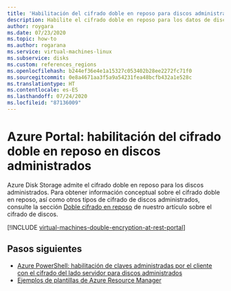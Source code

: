 ```yaml
---
title: 'Habilitación del cifrado doble en reposo para discos administrados: Azure Portal'
description: Habilite el cifrado doble en reposo para los datos de discos administrados mediante Azure Portal.
author: roygara
ms.date: 07/23/2020
ms.topic: how-to
ms.author: rogarana
ms.service: virtual-machines-linux
ms.subservice: disks
ms.custom: references_regions
ms.openlocfilehash: b244ef36e4e1a15327c053402b28ee2272fc71f0
ms.sourcegitcommit: 0e8a4671aa3f5a9a54231fea48bcfb432a1e528c
ms.translationtype: HT
ms.contentlocale: es-ES
ms.lasthandoff: 07/24/2020
ms.locfileid: "87136009"
---
```

# <a name="azure-portal---enable-double-encryption-at-rest-on-your-managed-disks"></a>Azure Portal: habilitación del cifrado doble en reposo en discos administrados

Azure Disk Storage admite el cifrado doble en reposo para los discos administrados. Para obtener información conceptual sobre el cifrado doble en reposo, así como otros tipos de cifrado de discos administrados, consulte la sección [Doble cifrado en reposo](disk-encryption.md#double-encryption-at-rest) de nuestro artículo sobre el cifrado de discos.

[!INCLUDE [virtual-machines-double-encryption-at-rest-portal](../../../includes/virtual-machines-disks-double-encryption-at-rest-portal.md)]

## <a name="next-steps"></a>Pasos siguientes

- [Azure PowerShell: habilitación de claves administradas por el cliente con el cifrado del lado servidor para discos administrados](disks-enable-customer-managed-keys-powershell.md)
- [Ejemplos de plantillas de Azure Resource Manager](https://github.com/Azure-Samples/managed-disks-powershell-getting-started/tree/master/DoubleEncryption)